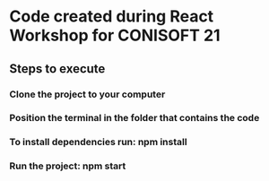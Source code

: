 # Code created during React Workshop for CONISOFT 21

## Steps to execute

### Clone the project to your computer


### Position the terminal in the folder that contains the code

### To install dependencies run:  npm install

### Run the project: npm start